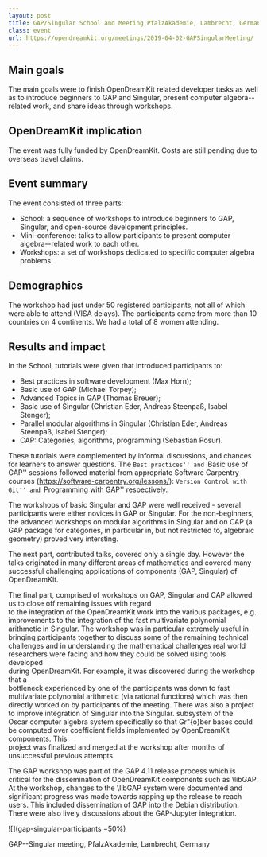 ```yaml
---
layout: post
title: GAP/Singular School and Meeting PfalzAkademie, Lambrecht, Germany, 15--23 August, 2019
class: event
url: https://opendreamkit.org/meetings/2019-04-02-GAPSingularMeeting/
---
```


## Main goals


The main goals were to finish OpenDreamKit related developer tasks as well as
  to introduce beginners to GAP and Singular, present
computer algebra--related work, and share ideas through workshops.

## OpenDreamKit implication


The event was fully funded by OpenDreamKit. Costs are still pending due to
overseas travel claims.

## Event summary


The event consisted of three parts:


* School: a sequence of workshops to introduce beginners to GAP, Singular,
  and open-source development principles.
* Mini-conference: talks to allow participants to present computer
  algebra--related work to each other.
* Workshops: a set of workshops dedicated to specific computer algebra
  problems.



## Demographics


The workshop had just under 50 registered participants, not all of which
  were able to attend (VISA delays).
The participants came from more than 10 countries on 4 continents.
We had a total of 8 women attending.

## Results and impact


In the School, tutorials were given that introduced participants to:


* Best practices in software development (Max Horn);
* Basic use of GAP (Michael Torpey);
* Advanced Topics in GAP (Thomas Breuer);
* Basic use of Singular (Christian Eder, Andreas Steenpaß, Isabel Stenger);
* Parallel modular algorithms in Singular (Christian Eder, Andreas Steenpaß, Isabel Stenger);
* CAP: Categories, algorithms, programming (Sebastian Posur).


These tutorials were complemented by informal discussions, and chances for
learners to answer questions.  The ``Best practices'' and ``Basic use of GAP''
sessions followed material from appropriate Software Carpentry courses
(https://software-carpentry.org/lessons/): ``Version Control with Git''
and ``Programming with GAP'' respectively.

The workshops of basic Singular and GAP were well received - several 
participants were either novices in GAP or Singular.
For the non-beginners, the advanced workshops on modular algorithms in 
Singular and on CAP (a GAP package for categories, in particular in,
but not restricted to, algebraic geometry) proved very intersting.

The next part, contributed talks, covered only a single day. However
the talks originated in  many different areas of mathematics and covered
many successful challenging applications of components (GAP, Singular)
of OpenDreamKit.

The final part, comprised of workshops on GAP, Singular and CAP
allowed us to close off remaining issues with regard     
to the integration of the OpenDreamKit work into the various packages, e.g.              
improvements to the integration of the fast multivariate polynomial             
arithmetic in Singular. The workshop was in particular extremely useful in      
bringing participants together to discuss some of the remaining technical       
challenges and in understanding the mathematical challenges real world          
researchers were facing and how they could be solved using tools developed      
during OpenDreamKit. For example, it was discovered during the workshop that a           
bottleneck experienced by one of the participants was down to fast              
multivariate polynomial arithmetic (via rational functions) which was then      
directly worked on by participants of the meeting. There was also a project     
to improve integration of Singular into the Singular.
 subsystem of the        
Oscar computer algebra system specifically so that Gr\"{o}ber bases could       
be computed over coefficient fields implemented by OpenDreamKit components. This         
project was finalized and merged at the workshop after months of                
unsuccessful previous attempts.

The GAP workshop was part of the GAP 4.11 release process which is critical
for the dissemination of OpenDreamKit components such as \libGAP. At the workshop,
changes to the \libGAP system were documented and significant progress was
made towards rapping up the release to reach users. This included
dissemination of GAP into the Debian distribution. There were also lively
discussions about the GAP-Jupyter integration.


![](gap-singular-participants =50%)

GAP--Singular meeting, PfalzAkademie, Lambrecht, Germany


